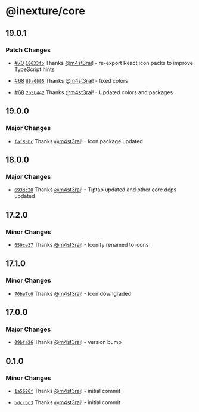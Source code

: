 # @inexture/core

## 19.0.1

### Patch Changes

- [#70](https://github.com/inexture-solutions/inxui/pull/70) [`10633fb`](https://github.com/inexture-solutions/inxui/commit/10633fba58deda3618cf6ad68c8b4620309023b9) Thanks [@m4st3rai](https://github.com/m4st3rai)! - re-export React icon packs to improve TypeScript hints

- [#68](https://github.com/inexture-solutions/inxui/pull/68) [`88a0885`](https://github.com/inexture-solutions/inxui/commit/88a088502258c2804e995b94fbaf33bb43c33558) Thanks [@m4st3rai](https://github.com/m4st3rai)! - fixed colors

- [#68](https://github.com/inexture-solutions/inxui/pull/68) [`2b5b442`](https://github.com/inexture-solutions/inxui/commit/2b5b4426edf95a355744d74b750c04f0811396dc) Thanks [@m4st3rai](https://github.com/m4st3rai)! - Updated colors and packages

## 19.0.0

### Major Changes

- [`faf85bc`](https://github.com/inexture-solutions/inxui/commit/faf85bc6a2a4ce213a08e2a05ca565088e3f2879) Thanks [@m4st3rai](https://github.com/m4st3rai)! - Icon package updated

## 18.0.0

### Major Changes

- [`693dc20`](https://github.com/inexture-solutions/inxui/commit/693dc20df83d992fa8b3edcbc919afda6747a901) Thanks [@m4st3rai](https://github.com/m4st3rai)! - Tiptap updated and other core deps updated

## 17.2.0

### Minor Changes

- [`659ce37`](https://github.com/inexture-solutions/inxui/commit/659ce373e82e70920631a66f001bc6f28bf97d71) Thanks [@m4st3rai](https://github.com/m4st3rai)! - Iconify renamed to icons

## 17.1.0

### Minor Changes

- [`70be7c0`](https://github.com/inexture-solutions/inxui/commit/70be7c001afa5463cbe78d14be6db9b67a959e61) Thanks [@m4st3rai](https://github.com/m4st3rai)! - Icon downgraded

## 17.0.0

### Major Changes

- [`09bfa26`](https://github.com/inexture-solutions/inxui/commit/09bfa267b5ccddb31d728f9dd8197c396b0bb44a) Thanks [@m4st3rai](https://github.com/m4st3rai)! - version bump

## 0.1.0

### Minor Changes

- [`1a5686f`](https://github.com/inexture-solutions/inxui/commit/1a5686f80af7fab18209e9e4ecbb0adefcca25f0) Thanks [@m4st3rai](https://github.com/m4st3rai)! - initial commit

- [`bdccbc3`](https://github.com/inexture-solutions/inxui/commit/bdccbc3bc46a49a8a597daa04ce1adcbf83e3056) Thanks [@m4st3rai](https://github.com/m4st3rai)! - initial commit
